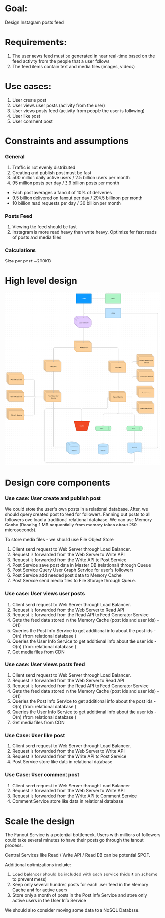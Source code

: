 # Goal:
Design Instagram posts feed

# Requirements:
1. The user news feed must be generated in near real-time based on the feed activity from the people that a user follows
2. The feed items contain text and media files (images, videos)

# Use cases:
1. User create post
2. User views user posts (activity from the user)
3. User views posts feed (activity from people the user is following)
4. User like post
5. User comment post

# Constraints and assumptions

### General

1. Traffic is not evenly distributed
2. Creating and publish post must be fast
3. 500 million daily active users / 2.5 billion users per month
4. 95 million posts per day / 2.9 billion posts per month
- Each post averages a fanout of 10% of deliveries
- 9.5 billion delivered on fanout per day / 294.5 billinon per month
- 10 billion read requests per day / 30 billion per month

### Posts Feed

1. Viewing the feed should be fast
2. Instagram is more read heavy than write heavy. Optimize for fast reads of posts and media files

### Calculations

Size per post: ~200KB
# High level design
![](flowchart.png)

# Design core components

### Use case: User create and publish post

We could store the user's own posts in a relational database. After, we should query created post to feed for followers. Fanning out posts to all followers overload a traditional relational database.  We can use Memory Cache (Reading 1 MB sequentially from memory takes about 250 microseconds).

To store media files - we should use File Object Store

1. Client send request to Web Server  through Load Balancer.
2. Request is forwarded from the Web Server to Write  API
3. Request is forwarded from the Write API to Post Service
4. Post Service save post data in Master DB (relational) through Queue
5. Post Service Query User Graph Service for user's followers
6. Post Service add needed post data to Memory Cache
7. Post Service send media files to File Storage through Queue.

### Use case: User views user posts
1. Client send request to Web Server  through Load Balancer.
2. Request is forwarded from the Web Server to Read  API
3. Request is forwarded from the Read API to Feed Generator Service
4. Gets the feed data stored in the Memory Cache (post ids and user ids) - O(1)
5. Queries the Post Info Service to get additional info about the post ids - O(n) (from relational database )
6. Queries the User Info Service to get additional info about the user ids - O(n) (from relational database )
7. Get media files from CDN

### Use case: User views posts feed
1. Client send request to Web Server through Load Balancer.
2. Request is forwarded from the Web Server to Read  API
3. Request is forwarded from the Read API to Feed Generator Service
4. Gets the feed data stored in the Memory Cache (post ids and user ids) - O(1)
5. Queries the Post Info Service to get additional info about the post ids - O(n) (from relational database )
6. Queries the User Info Service to get additional info about the user ids - O(n) (from relational database )
7. Get media files from CDN

### Use Case: User like post
1. Client send request to Web Server  through Load Balancer.
2. Request is forwarded from the Web Server to Write  API
3. Request is forwarded from the Write API to Post Service
4. Post Service store like data in relational database

### Use Case: User comment post
1. Client send request to Web Server  through Load Balancer.
2. Request is forwarded from the Web Server to Write  API
3. Request is forwarded from the Write API to Comment Service
4. Comment Service store like data in relational database

# Scale the design
The Fanout Service is a potential bottleneck. Users with millions of followers could take several minutes to have their posts go through the fanout process.

Central Services like Read / Write API / Read DB can be potential SPOF.

Additional optimizations include:
1. Load balancer should be included with each service (hide it on scheme to prevent mess)
2. Keep only several hundred posts for each user feed in the Memory Cache and for active users
3. Store only a month of posts in the Post Info Service and store only active users in the User Info Service

We should also consider moving some data to a NoSQL Database.
